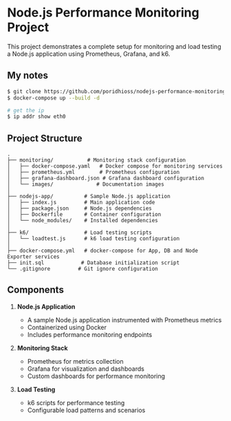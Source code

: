 # Node.js Performance Monitoring Project

This project demonstrates a complete setup for monitoring and load testing a Node.js application using Prometheus, Grafana, and k6.

## My notes 
```bash
$ git clone https://github.com/poridhioss/nodejs-performance-monitoring.git
$ docker-compose up --build -d

# get the ip
$ ip addr show eth0

```



## Project Structure

```
.
├── monitoring/           # Monitoring stack configuration
│   ├── docker-compose.yaml   # Docker compose for monitoring services
│   ├── prometheus.yml        # Prometheus configuration
│   ├── grafana-dashboard.json # Grafana dashboard configuration
│   └── images/              # Documentation images
│
├── nodejs-app/          # Sample Node.js application
│   ├── index.js         # Main application code
│   ├── package.json     # Node.js dependencies
│   ├── Dockerfile       # Container configuration
│   └── node_modules/    # Installed dependencies
│
├── k6/                  # Load testing scripts
│   └── loadtest.js      # k6 load testing configuration
│
├── docker-compose.yml   # docker-compose for App, DB and Node Exporter services
├── init.sql            # Database initialization script
└── .gitignore         # Git ignore configuration
```

## Components

1. **Node.js Application**
   - A sample Node.js application instrumented with Prometheus metrics
   - Containerized using Docker
   - Includes performance monitoring endpoints

2. **Monitoring Stack**
   - Prometheus for metrics collection
   - Grafana for visualization and dashboards
   - Custom dashboards for performance monitoring

3. **Load Testing**
   - k6 scripts for performance testing
   - Configurable load patterns and scenarios

